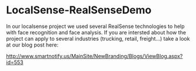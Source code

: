 # LocalSense-RealSenseDemo
In our localsense project we used several RealSense technologies to help with face recognition and face analysis.  If you are intersted about how the project can apply to several industries (trucking, retail, freight...) take a look at our blog post here:

http://www.smartnotify.us/MainSite/NewBranding/Blogs/ViewBlog.aspx?id=553


